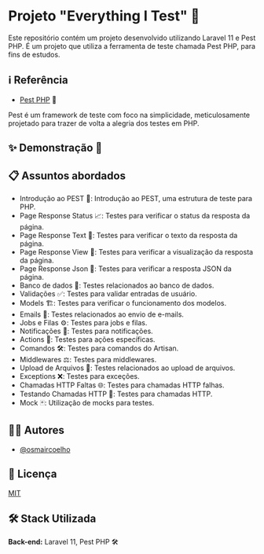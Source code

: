 # Projeto "Everything I Test" 👋

Este repositório contém um projeto desenvolvido utilizando Laravel 11 e Pest PHP. É um projeto que utiliza a ferramenta
de teste chamada Pest PHP, para fins de estudos.

## ℹ️ Referência

- [Pest PHP](https://pestphp.com/) 🐛

Pest é um framework de teste com foco na simplicidade, meticulosamente projetado para trazer de volta a alegria dos
testes em PHP.

## ✨ Demonstração 🎥

## 📋 Assuntos abordados

- Introdução ao PEST 🐛: Introdução ao PEST, uma estrutura de teste para PHP.
- Page Response Status 📈: Testes para verificar o status da resposta da página.
- Page Response Text 📝: Testes para verificar o texto da resposta da página.
- Page Response View 👀: Testes para verificar a visualização da resposta da página.
- Page Response Json 📄: Testes para verificar a resposta JSON da página.
- Banco de dados 💾: Testes relacionados ao banco de dados.
- Validações ✅: Testes para validar entradas de usuário.
- Models 🏗️: Testes para verificar o funcionamento dos modelos.
- Emails 📧: Testes relacionados ao envio de e-mails.
- Jobs e Filas ⚙️: Testes para jobs e filas.
- Notificações 🔔: Testes para notificações.
- Actions 🎯: Testes para ações específicas.
- Comandos 🛠️: Testes para comandos do Artisan.
- Middlewares ⚖️: Testes para middlewares.
- Upload de Arquivos 📂: Testes relacionados ao upload de arquivos.
- Exceptions ❌: Testes para exceções.
- Chamadas HTTP Faltas 🌐: Testes para chamadas HTTP falhas.
- Testando Chamadas HTTP 📲: Testes para chamadas HTTP.
- Mock 🃏: Utilização de mocks para testes.

## 👨‍💻 Autores

- [@osmaircoelho](https://www.github.com/osmaircoelho)

## 📄 Licença

[MIT](https://choosealicense.com/licenses/mit/)

## 🛠️ Stack Utilizada

**Back-end:** Laravel 11, Pest PHP 🛠️
